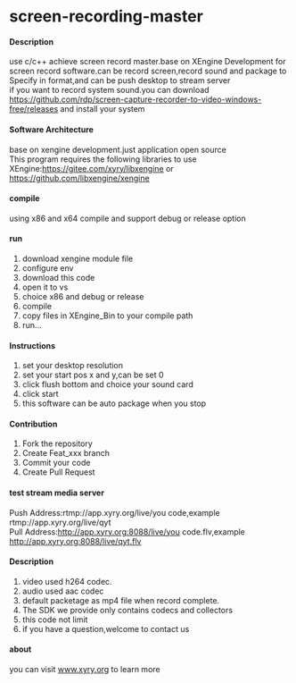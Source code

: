 # screen-recording-master

#### Description
use c/c++ achieve screen record master.base on XEngine Development for screen record software.can be record screen,record sound and package to Specify in format,and can be push desktop to stream server  
if you want to record system sound.you can download https://github.com/rdp/screen-capture-recorder-to-video-windows-free/releases and install your system

#### Software Architecture
base on xengine development.just application open source  
This program requires the following libraries to use  
XEngine:https://gitee.com/xyry/libxengine or https://github.com/libxengine/xengine  

#### compile

using x86 and x64 compile and support debug or release option

#### run

1.  download xengine module file 
2.  configure env 
3.  download this code
4.  open it to vs
5.  choice x86 and debug or release
6.  compile
7.  copy files in XEngine_Bin to your compile path
8.  run...

#### Instructions

1. set your desktop resolution
2. set your start pos x and y,can be set 0
3. click flush bottom and choice your sound card
4. click start
5. this software can be auto package when you stop

#### Contribution

1.  Fork the repository
2.  Create Feat_xxx branch
3.  Commit your code
4.  Create Pull Request

#### test stream media server
Push Address:rtmp://app.xyry.org/live/you code,example rtmp://app.xyry.org/live/qyt  
Pull Address:http://app.xyry.org:8088/live/you code.flv,example http://app.xyry.org:8088/live/qyt.flv

#### Description

1.  video used h264 codec.
2.  audio used aac codec
3.  default packetage as mp4 file when record complete.
4.  The SDK we provide only contains codecs and collectors
5.  this code not limit
6.  if you have a question,welcome to contact us

#### about
you can visit www.xyry.org to learn more